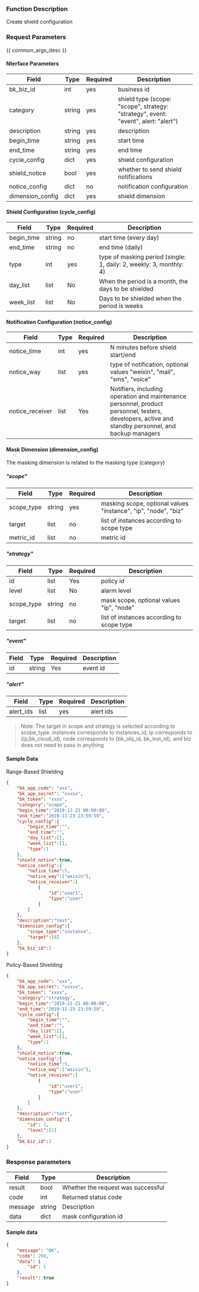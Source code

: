 ### Function Description

Create shield configuration

### Request Parameters

{{ common_args_desc }}

#### Nterface Parameters

| Field | Type | Required | Description |
| ---------------- | ------ | ---- | ------------------------------------------------------------ |
| bk_biz_id | int | yes | business id |
| category | string | yes | shield type (scope: "scope", strategy: "strategy", event: "event", alert: "alert") |
| description | string | yes | description |
| begin_time | string | yes | start time |
| end_time | string | yes | end time |
| cycle_config | dict | yes | shield configuration |
| shield_notice | bool | yes | whether to send shield notifications |
| notice_config | dict | no | notification configuration |
| dimension_config | dict | yes | shield dimension |

#### Shield Configuration (cycle_config)

| Field | Type | Required | Description |
| ---------- | ------ | ---- | -------------------------------------------------- |
| begin_time | string | no | start time (every day) |
| end_time | string | no | end time (daily) |
|type | int | yes | type of masking period (single: 1, daily: 2, weekly: 3, monthly: 4) |
| day_list | list | No | When the period is a month, the days to be shielded |
| week_list | list | No | Days to be shielded when the period is weeks |

#### Notification Configuration (notice_config)

| Field | Type | Required | Description |
| --------------- | ---- | ---- | ------------------------------------------------------------ |
| notice_time | int | yes | N minutes before shield start/end |
| notice_way | list | yes | type of notification, optional values ​​"weixin", "mail", "sms", "voice" |
| notice_receiver | list | Yes | Notifiers, including operation and maintenance personnel, product personnel, testers, developers, active and standby personnel, and backup managers |

#### Mask Dimension (dimension_config)

The masking dimension is related to the masking type (category)

##### "scope"

| Field | Type | Required | Description |
| ---------- | ------ | ---- | --------------------------------------------- |
| scope_type | string | yes | masking scope, optional values ​​"instance", "ip", "node", "biz" |
| target | list | no | list of instances according to scope type |
| metric_id | list | no | metric id |

##### "strategy"

| Field | Type | Required | Description |
| ---------- | ------ | ---- | ---------------------------- |
| id | list | Yes | policy id |
| level | list | No | alarm level |
| scope_type | string | no | mask scope, optional values ​​"ip", "node" |
| target | list | no | list of instances according to scope type |

##### "event"

| Field | Type | Required | Description |
| ---- | ------ | ---- | ------ |
| id | string | Yes | event id |

##### "alert"

| Field | Type | Required | Description |
| --------- | ---- | ---- | ------ |
| alert_ids | list | yes | alert ids |

> Note: The target in scope and strategy is selected according to scope_type. instances corresponds to instances_id, ip corresponds to {ip,bk_cloud_id}, node corresponds to {bk_obj_id, bk_inst_id}, and biz does not need to pass in anything

#### Sample Data

Range-Based Shielding

```json
{
    "bk_app_code": "xxx",
    "bk_app_secret": "xxxxx",
    "bk_token": "xxxx",
    "category":"scope",
    "begin_time":"2019-11-21 00:00:00",
    "end_time":"2019-11-23 23:59:59",
    "cycle_config":{
        "begin_time":"",
        "end_time":"",
        "day_list":[],
        "week_list":[],
        "type":1
    },
    "shield_notice":true,
    "notice_config":{
        "notice_time":5,
        "notice_way":["weixin"],
        "notice_receiver":[
            {
                "id":"user1",
                "type":"user"
            }
        ]
    },
    "description":"test",
    "dimension_config":{
        "scope_type":"instance",
        "target":[8]
    },
    "bk_biz_id":2
}
```

Policy-Based Shielding

```json
{
    "bk_app_code": "xxx",
    "bk_app_secret": "xxxxx",
    "bk_token": "xxxx",
    "category":"strategy",
    "begin_time":"2019-11-21 00:00:00",
    "end_time":"2019-11-23 23:59:59",
    "cycle_config":{
        "begin_time":"",
        "end_time":"",
        "day_list":[],
        "week_list":[],
        "type":1
    },
    "shield_notice":true,
    "notice_config":{
        "notice_time":5,
        "notice_way":["weixin"],
        "notice_receiver":[
            {
                "id":"user1",
                "type":"user"
            }
        ]
    },
    "description":"test",
    "dimension_config":{
        "id": 1,
        "level":[1]
    },
    "bk_biz_id":2
}
```

### Response parameters

| Field | Type | Description |
| ------- | ------ | ------------ |
| result | bool | Whether the request was successful |
| code | int | Returned status code |
| message | string | Description |
| data | dict | mask configuration id |

#### Sample data

```json
{
    "message": "OK",
    "code": 200,
    "data": {
        "id": 1
    },
    "result": true
}
```
